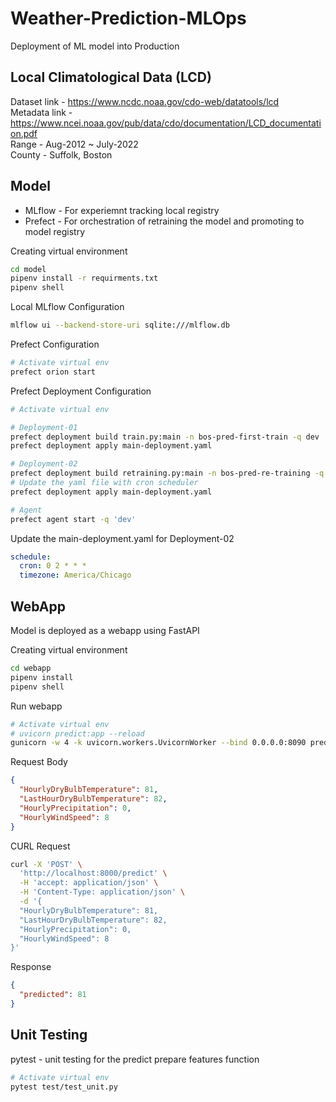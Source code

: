 # Weather-Prediction-MLOps
Deployment of ML model into Production

## Local Climatological Data (LCD)

Dataset link - https://www.ncdc.noaa.gov/cdo-web/datatools/lcd <br>
Metadata link - https://www.ncei.noaa.gov/pub/data/cdo/documentation/LCD_documentation.pdf<br>
Range - Aug-2012 ~ July-2022<br>
County - Suffolk, Boston<br>


## Model

* MLflow - For experiemnt tracking local registry
* Prefect - For orchestration of retraining the model and promoting to model registry

Creating virtual environment
```bash
cd model
pipenv install -r requirments.txt
pipenv shell
```

Local MLflow Configuration
```bash
mlflow ui --backend-store-uri sqlite:///mlflow.db
```

Prefect Configuration
```bash
# Activate virtual env
prefect orion start
```

Prefect Deployment Configuration
```bash
# Activate virtual env

# Deployment-01
prefect deployment build train.py:main -n bos-pred-first-train -q dev
prefect deployment apply main-deployment.yaml

# Deployment-02
prefect deployment build retraining.py:main -n bos-pred-re-training -q dev
# Update the yaml file with cron scheduler
prefect deployment apply main-deployment.yaml

# Agent
prefect agent start -q 'dev'
```

Update the main-deployment.yaml for Deployment-02
```yaml
schedule:
  cron: 0 2 * * *
  timezone: America/Chicago
```

## WebApp

Model is deployed as a webapp using FastAPI


Creating virtual environment
```bash
cd webapp
pipenv install
pipenv shell
```

Run webapp
```bash
# Activate virtual env
# uvicorn predict:app --reload
gunicorn -w 4 -k uvicorn.workers.UvicornWorker --bind 0.0.0.0:8090 predict:app
```

Request Body
```json
{
  "HourlyDryBulbTemperature": 81,
  "LastHourDryBulbTemperature": 82,
  "HourlyPrecipitation": 0,
  "HourlyWindSpeed": 8
}
```

CURL Request
```bash
curl -X 'POST' \
  'http://localhost:8000/predict' \
  -H 'accept: application/json' \
  -H 'Content-Type: application/json' \
  -d '{
  "HourlyDryBulbTemperature": 81,
  "LastHourDryBulbTemperature": 82,
  "HourlyPrecipitation": 0,
  "HourlyWindSpeed": 8
}'
```

Response
```json
{
  "predicted": 81
}
```

## Unit Testing

pytest - unit testing for the predict prepare features function

```bash
# Activate virtual env
pytest test/test_unit.py
```
